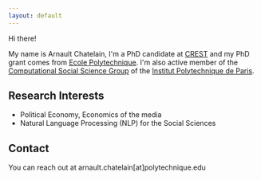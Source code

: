 ```yaml
---
layout: default
---
```


Hi there! 

My name is Arnault Chatelain, I'm a PhD candidate at [CREST](https://crest.science/) and my PhD grant comes from [Ecole Polytechnique](https://www.polytechnique.edu/). I'm also active member of the [Computational Social Science Group](https://www.css.cnrs.fr/) of the [Institut Polytechnique de Paris](https://www.ip-paris.fr/).

## Research Interests

- Political Economy, Economics of the media
- Natural Language Processing (NLP) for the Social Sciences

## Contact

You can reach out at arnault.chatelain[at]polytechnique.edu

